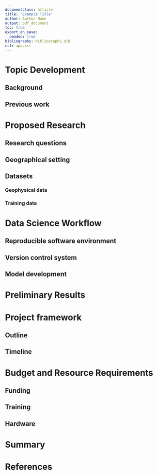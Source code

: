 ```yaml
---
documentclass: article
title: 'Example Title'
author: Author Name
output: pdf_document
toc: true
export_on_save:
  pandoc: true
bibliography: bibliography.bib
csl: apa.csl
---  
```


# Topic Development

## Background



## Previous work




# Proposed Research

## Research questions

## Geographical setting

## Datasets

### Geophysical data

### Training data



# Data Science Workflow

## Reproducible software environment

## Version control system

## Model development



# Preliminary Results



# Project framework

## Outline

## Timeline



# Budget and Resource Requirements

## Funding

## Training

## Hardware



# Summary



# References
